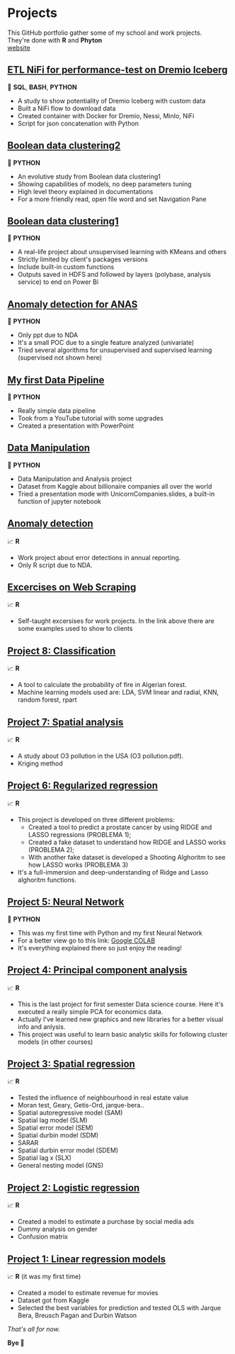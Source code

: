 # Projects
This GitHub portfolio gather some of my school and work projects.  
They're done with **R** and **Phyton**  
[website](https://monofascia.github.io/Pat_portfolio/)

## [ETL NiFi for performance-test on Dremio Iceberg](https://github.com/Monofascia/SimpleETL-NiFi)  
:date: **SQL**, **BASH**, **PYTHON**  
* A study to show potentiality of Dremio Iceberg with custom data   
* Built a NiFi flow to download data 
* Created container with Docker for Dremio, Nessi, MinIo, NiFi  
* Script for json concatenation with Python  
  
## [Boolean data clustering2](https://github.com/Monofascia/Boolean-Data-Clustering)  
:snake: **PYTHON**  
* An evolutive study from Boolean data clustering1  
* Showing capabilities of models, no deep parameters tuning  
* High level theory explained in documentations  
* For a more friendly read, open file word and set Navigation Pane
  
## [Boolean data clustering1](https://github.com/Monofascia/clustering)  
:snake: **PYTHON**  
* A real-life project about unsupervised learning with KMeans and others    
* Strictly limited by client's packages versions
* Include built-in custom functions  
* Outputs saved in HDFS and followed by layers (polybase, analysis service) to end on Power Bi  
  
## [Anomaly detection for ANAS](https://github.com/Monofascia/ANAS_AnomalyDetection)  
:snake: **PYTHON**  
* Only ppt due to NDA
* It's a small POC due to a single feature analyzed (univariate)  
* Tried several algorithms for unsupervised and supervised learning (supervised not shown here)
  
## [My first Data Pipeline](https://github.com/Monofascia/My-first-data-pipeline)  
:snake: **PYTHON**  
* Really simple data pipeline
* Took from a YouTube tutorial with some upgrades
* Created a presentation with PowerPoint
  
## [Data Manipulation](https://github.com/Monofascia/UnicornCompanies)  
:snake: **PYTHON**  
* Data Manipulation and Analysis project
* Dataset from Kaggle about billionaire companies all over the world
* Tried a presentation mode with UnicornCompanies.slides, a built-in function of jupyter notebook
  
## [Anomaly detection](https://github.com/Monofascia/anomaly-detection)  
:chart_with_upwards_trend: **R**  
* Work project about error detections in annual reporting. 
* Only R script due to NDA.
  
## [Excercises on Web Scraping](https://github.com/Monofascia/webscraping)
:chart_with_upwards_trend: **R**  
* Self-taught excersises for work projects. In the link above there are some examples used to show to clients  
  
## [Project 8: Classification](https://github.com/Monofascia/classification)  
:chart_with_upwards_trend: **R**  
* A tool to calculate the probability of fire in Algerian forest.
* Machine learning models used are: LDA, SVM linear and radial, KNN, random forest, rpart  
  
## [Project 7: Spatial analysis](https://github.com/Monofascia/spatial-analysis)  
:chart_with_upwards_trend: **R**  
* A study about O3 pollution in the USA (O3 pollution.pdf).
* Kriging method 
  
## [Project 6: Regularized regression](https://github.com/Monofascia/regularized-regressions)  
:chart_with_upwards_trend: **R**  
* This project is developed on three different problems:  
  * Created a tool to predict a prostate cancer by using RIDGE and LASSO regressions (PROBLEMA 1);  
  * Created a fake dataset to understand how RIDGE and LASSO works (PROBLEMA 2);  
  * With another fake dataset is developed a Shooting Alghoritm to see how LASSO works (PROBLEMA 3)  
* It's a full-immersion and deep-understanding of Ridge and Lasso alghoritm functions.  
     
## [Project 5: Neural Network](https://github.com/Monofascia/NeuralNetwork)  
:snake: **PYTHON**  
* This was my first time with Python and my first Neural Network  
* For a better view go to this link: [Google COLAB](https://colab.research.google.com/drive/1cAMY32NpwR8oDdzj51sQlRflLWdI6feO?usp=sharing)  
* It's everything explained there so just enjoy the reading!  
  
## [Project 4: Principal component analysis](https://github.com/Monofascia/pca)  
:chart_with_upwards_trend: **R**  
* This is the last project for first semester Data science course. Here it's executed a really simple PCA for economics data.  
* Actually I've learned new graphics and new libraries for a better visual info and anlysis.  
* This project was useful to learn basic analytic skills for following cluster models (in other courses)  
  
## [Project 3: Spatial regression](https://github.com/Monofascia/reg_dati_spaziali)  
:chart_with_upwards_trend: **R**  
* Tested the influence of neighbourhood in real estate value  
* Moran test, Geary, Getis-Ord, jarque-bera..  
* Spatial autoregressive model (SAM)   
* Spatial lag model (SLM)  
* Spatial error model (SEM)  
* Spatial durbin model (SDM)  
* SARAR  
* Spatial durbin error model (SDEM)  
* Spatial lag x (SLX)  
* General nesting model (GNS)  
  
## [Project 2: Logistic regression](https://github.com/Monofascia/logistic)  
:chart_with_upwards_trend: **R**  
* Created a model to estimate a purchase by social media ads  
* Dummy analysis on gender 
* Confusion matrix  
  
## [Project 1: Linear regression models](https://github.com/Monofascia/linear-regression)
:chart_with_upwards_trend: **R** (it was my first time)   
* Created a model to estimate revenue for movies  
* Dataset got from Kaggle
* Selected the best variables for prediction and tested OLS with Jarque Bera, Breusch Pagan and Durbin Watson  
  
  
 
*That's all for now.*  
  
**Bye 👋**




